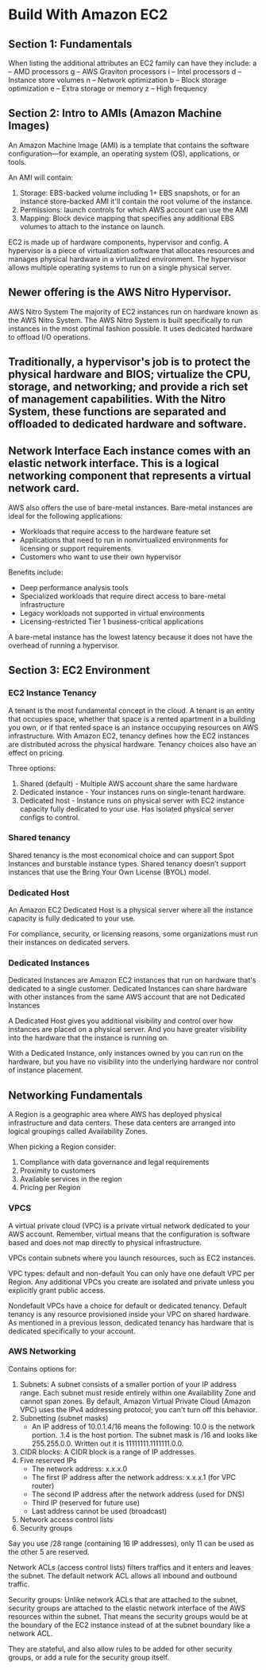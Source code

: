 # Build With Amazon EC2

## Section 1: Fundamentals
When listing the additional attributes an EC2 family can have they include:
a – AMD processors
g – AWS Graviton processors
i – Intel processors
d – Instance store volumes
n – Network optimization
b – Block storage optimization
e – Extra storage or memory
z – High frequency

## Section 2: Intro to AMIs (Amazon Machine Images)
An Amazon Machine Image (AMI) is a template that contains the software configuration—for example, an operating system (OS), applications, or tools.

An AMI will contain:
1. Storage: EBS-backed volume including 1+ EBS snapshots, or for an instance store-backed AMI it'll contain the root volume of the instance. 
2. Permissions: launch controls for which AWS account can use the AMI
3. Mapping: Block device mapping that specifies any additional EBS volumes to attach to the instance on launch. 

EC2 is made up of hardware components, hypervisor and config. A hypervisor is a piece of virtualization software that allocates resources and manages physical hardware in a virtualized environment. The hypervisor allows multiple operating systems to run on a single physical server. 

Newer offering is the AWS Nitro Hypervisor. 
--------
AWS Nitro System
The majority of EC2 instances run on hardware known as the AWS Nitro System. The AWS Nitro System is built specifically to run instances in the most optimal fashion possible. It uses dedicated hardware to offload I/O operations. 

Traditionally, a hypervisor's job is to protect the physical hardware and BIOS; virtualize the CPU, storage, and networking; and provide a rich set of management capabilities. With the Nitro System, these functions are separated and offloaded to dedicated hardware and software.
--------
Network Interface
Each instance comes with an elastic network interface. This is a logical networking component that represents a virtual network card.
--------
AWS also offers the use of bare-metal instances.
Bare-metal instances are ideal for the following applications: 

- Workloads that require access to the hardware feature set
- Applications that need to run in nonvirtualized environments for licensing or support requirements
- Customers who want to use their own hypervisor

Benefits include:
- Deep performance analysis tools
- Specialized workloads that require direct access to bare-metal infrastructure
- Legacy workloads not supported in virtual environments
- Licensing-restricted Tier 1 business-critical applications

A bare-metal instance has the lowest latency because it does not have the overhead of running a hypervisor.

## Section 3: EC2 Environment

### EC2 Instance Tenancy
A tenant is the most fundamental concept in the cloud. A tenant is an entity that occupies space, whether that space is a rented apartment in a building you own, or if that rented space is an instance occupying resources on AWS infrastructure. With Amazon EC2, tenancy defines how the EC2 instances are distributed across the physical hardware. Tenancy choices also have an effect on pricing. 

Three options:
1. Shared (default) - Multiple AWS account share the same hardware
2. Dedicated instance - Your instances runs on single-tenant hardware. 
3. Dedicated host - Instance runs on physical server with EC2 instance capacity fully dedicated to your use. Has isolated physical server configs to control. 

### Shared tenancy
Shared tenancy is the most economical choice and can support Spot Instances and burstable instance types. Shared tenancy doesn’t support instances that use the Bring Your Own License (BYOL) model. 

### Dedicated Host
An Amazon EC2 Dedicated Host is a physical server where all the instance capacity is fully dedicated to your use.

For compliance, security, or licensing reasons, some organizations must run their instances on dedicated servers.

### Dedicated Instances
Dedicated Instances are Amazon EC2 instances that run on hardware that's dedicated to a single customer. Dedicated Instances can share hardware with other instances from the same AWS account that are not Dedicated Instances

A Dedicated Host gives you additional visibility and control over how instances are placed on a physical server. And you have greater visibility into the hardware that the instance is running on. 

With a Dedicated Instance, only instances owned by you can run on the hardware, but you have no visibility into the underlying hardware nor control of instance placement. 

## Networking Fundamentals
A Region is a geographic area where AWS has deployed physical infrastructure and data centers. These data centers are arranged into logical groupings called Availability Zones.

When picking a Region consider:
1. Compliance with data governance and legal requirements
2. Proximity to customers
3. Available services in the region
4. Pricing per Region

### VPCS
A virtual private cloud (VPC) is a private virtual network dedicated to your AWS account. Remember, virtual means that the configuration is software based and does not map directly to physical infrastructure.

VPCs contain subnets where you launch resources, such as EC2 instances. 

VPC types: default and non-default
You can only have one default VPC per Region. Any additional VPCs you create are isolated and private unless you explicitly grant public access. 

Nondefault VPCs have a choice for default or dedicated tenancy. Default tenancy is any resource provisioned inside your VPC on shared hardware. As mentioned in a previous lesson, dedicated tenancy has hardware that is dedicated specifically to your account.

### AWS Networking
Contains options for:
1. Subnets: A subnet consists of a smaller portion of your IP address range. Each subnet must reside entirely within one Availability Zone and cannot span zones. By default, Amazon Virtual Private Cloud (Amazon VPC) uses the IPv4 addressing protocol; you can't turn off this behavior.
2. Subnetting (subnet masks)
    - An IP address of 10.0.1.4/16 means the following:
    10.0 is the network portion.
    .1.4 is the host portion.
    The subnet mask is /16 and looks like 255.255.0.0.
    Written out it is 11111111.1111111.0.0.
3. CIDR blocks: A CIDR block is a range of IP addresses.
4. Five reserved IPs
    - The network address: x.x.x.0
    - The first IP address after the network address: x.x.x.1 (for VPC router)
    - The second IP address after the network address (used for DNS)
    - Third IP (reserved for future use)
    - Last address cannot be used (broadcast)
5. Network access control lists
6. Security groups

Say you use /28 range (containing 16 IP addresses), only 11 can be used as the other 5 are reserved. 

Network ACLs (access control lists) filters traffics and it enters and leaves the subnet. The default network ACL allows all inbound and outbound traffic.

Security groups: Unlike network ACLs that are attached to the subnet, security groups are attached to the elastic network interface of the AWS resources within the subnet. That means the security groups would be at the boundary of the EC2 instance instead of at the subnet boundary like a network ACL. 

They are stateful, and also allow rules to be added for other security groups, or add a rule for the security group itself. 